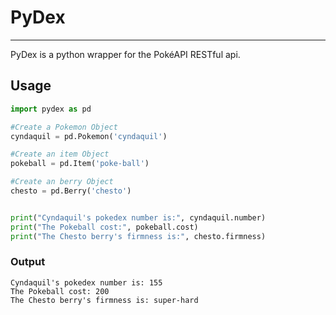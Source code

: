 # PyDex
----

PyDex is a python wrapper for the PokéAPI RESTful api. 

## Usage

```python
import pydex as pd

#Create a Pokemon Object
cyndaquil = pd.Pokemon('cyndaquil')

#Create an item Object
pokeball = pd.Item('poke-ball')

#Create an berry Object
chesto = pd.Berry('chesto')


print("Cyndaquil's pokedex number is:", cyndaquil.number)
print("The Pokeball cost:", pokeball.cost)
print("The Chesto berry's firmness is:", chesto.firmness)
```

### Output
```
Cyndaquil's pokedex number is: 155
The Pokeball cost: 200
The Chesto berry's firmness is: super-hard
```